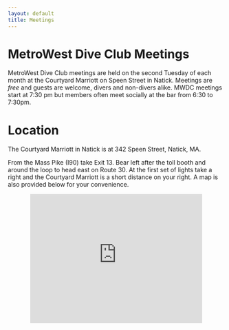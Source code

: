 ```yaml
---
layout: default
title: Meetings
---
```


# MetroWest Dive Club Meetings

MetroWest Dive Club meetings are held on the second Tuesday of each
month at the Courtyard Marriott on Speen Street in Natick. Meetings
are _free_ and guests are welcome, divers and non-divers alike.
MWDC meetings start at 7:30 pm but members often meet socially at the
bar from 6:30 to 7:30pm.

# Location

The Courtyard Marriott in Natick is at 342 Speen Street, Natick, MA.

From the Mass Pike (I90) take Exit 13. Bear left after the toll booth
and around the loop to head east on Route 30. At the first set of
lights take a right and the Courtyard Marriott is a short distance on
your right. A map is also provided below for your convenience.

<iframe
  src="https://www.google.com/maps/embed?pb=!1m18!1m12!1m3!1d2950.7064522987725!2d-71.38559898454538!3d42.3061286791906!2m3!1f0!2f0!3f0!3m2!1i1024!2i768!4f13.1!3m3!1m2!1s0x89e3889d9832d973%3A0x51b30ad7146c6cf1!2sCourtyard%20by%20Marriott%20Boston%20Natick!5e0!3m2!1sen!2sus!4v1634271499830!5m2!1sen!2sus"
  width="400"
  height="300"
  style="border:0;margin:0 auto;display:block;"
  allowfullscreen=""
  loading="lazy"
></iframe>
